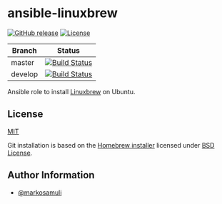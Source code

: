 # ansible-linuxbrew

[![GitHub release](https://img.shields.io/github/release/markosamuli/ansible-linuxbrew.svg)](https://github.com/markosamuli/ansible-linuxbrew/releases)
[![License](https://img.shields.io/github/license/markosamuli/ansible-linuxbrew.svg)](https://github.com/markosamuli/ansible-linuxbrew/blob/master/LICENSE)


| Branch  | Status |
|---------|--------|
| master  | [![Build Status](https://travis-ci.org/markosamuli/ansible-linuxbrew.svg?branch=master)](https://travis-ci.org/markosamuli/ansible-linuxbrew)
| develop | [![Build Status](https://travis-ci.org/markosamuli/ansible-linuxbrew.svg?branch=develop)](https://travis-ci.org/markosamuli/ansible-linuxbrew)


Ansible role to install [Linuxbrew](http://linuxbrew.sh/) on Ubuntu.

## License

[MIT](LICENSE)

Git installation is based on the [Homebrew installer] licensed under
[BSD License](LICENSE).

[Homebrew installer]: https://github.com/Linuxbrew/install

## Author Information

- [@markosamuli](https://github.com/markosamuli)
